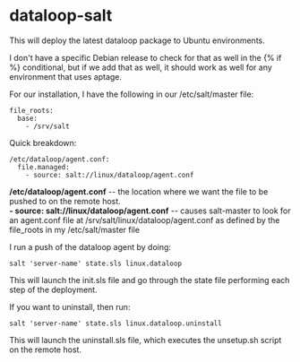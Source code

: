 dataloop-salt
=============

This will deploy the latest dataloop package to Ubuntu environments. 

I don't have a specific Debian release to check for that as well in the {% if %} conditional, but if we add that as well, it should work as well for any environment that uses aptage.

For our installation, I have the following in our /etc/salt/master file:

```
file_roots:
  base:
    - /srv/salt
```

Quick breakdown:
```
/etc/dataloop/agent.conf:
  file.managed:
    - source: salt://linux/dataloop/agent.conf
```
**/etc/dataloop/agent.conf** -- the location where we want the file to be pushed to on the remote host.  
**- source: salt://linux/dataloop/agent.conf** --  causes salt-master to look for an agent.conf file at /srv/salt/linux/dataloop/agent.conf as defined by the file_roots in my /etc/salt/master file

I run a push of the dataloop agent by doing: 
```
salt 'server-name' state.sls linux.dataloop
```
This will launch the init.sls file and go through the state file performing each step of the deployment.

If you want to uninstall, then run: 
```
salt 'server-name' state.sls linux.dataloop.uninstall
```
This will launch the uninstall.sls file, which executes the unsetup.sh script on the remote host.




